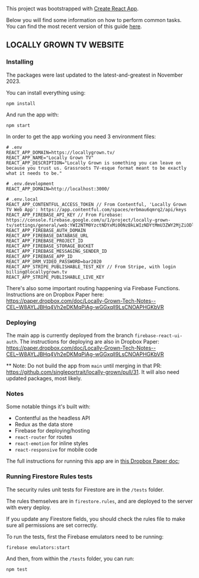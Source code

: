 This project was bootstrapped with [Create React App](https://github.com/facebookincubator/create-react-app).

Below you will find some information on how to perform common tasks.<br>
You can find the most recent version of this guide [here](https://github.com/facebookincubator/create-react-app/blob/master/packages/react-scripts/template/README.md).

## LOCALLY GROWN TV WEBSITE

### Installing

The packages were last updated to the latest-and-greatest in November 2023.

You can install everything using:

```
npm install
```

And run the app with:

```
npm start
```

In order to get the app working you need 3 environment files:

```
# .env
REACT_APP_DOMAIN=https://locallygrown.tv/
REACT_APP_NAME="Locally Grown TV"
REACT_APP_DESCRIPTION="Locally Grown is something you can leave on because you trust us. Grassroots TV-esque format meant to be exactly what it needs to be."
```

```
# .env.development
REACT_APP_DOMAIN=http://localhost:3000/
```

```
# .env.local
REACT_APP_CONTENTFUL_ACCESS_TOKEN // From Contentful, 'Locally Grown TV Web App': https://app.contentful.com/spaces/erbmau6qmrq2/api/keys
REACT_APP_FIREBASE_API_KEY // From Firebase: https://console.firebase.google.com/u/1/project/locally-grown-tv/settings/general/web:YWI2NTM0YzctNDYxMi00NzBkLWIzNDYtMmU3ZWY2MjZiODlj
REACT_APP_FIREBASE_AUTH_DOMAIN
REACT_APP_FIREBASE_DATABASE_URL
REACT_APP_FIREBASE_PROJECT_ID
REACT_APP_FIREBASE_STORAGE_BUCKET
REACT_APP_FIREBASE_MESSAGING_SENDER_ID
REACT_APP_FIREBASE_APP_ID
REACT_APP_DRM_VIDEO_PASSWORD=bar2020
REACT_APP_STRIPE_PUBLISHABLE_TEST_KEY // From Stripe, with login billing@locallygrown.tv
REACT_APP_STRIPE_PUBLISHABLE_LIVE_KEY
```

There's also some important routing happening via Firebase Functions. Instructions are on Dropbox Paper here: https://paper.dropbox.com/doc/Locally-Grown-Tech-Notes--CEL~W8AYLJBHq4Vh2eDKMqPiAg-wGGxqlI9LsCNOAPHGKbVR

### Deploying

The main app is currently deployed from the branch `firebase-react-ui-auth`. The instructions for deploying are also in Dropbox Paper: https://paper.dropbox.com/doc/Locally-Grown-Tech-Notes--CEL~W8AYLJBHq4Vh2eDKMqPiAg-wGGxqlI9LsCNOAPHGKbVR

** Note: Do not build the app from `main` until merging in that PR: https://github.com/singleportrait/locally-grown/pull/31. It will also need updated packages, most likely.

### Notes

Some notable things it's built with:

- Contentful as the headless API
- Redux as the data store
- Firebase for deploying/hosting
- `react-router` for routes
- `react-emotion` for inline styles
- `react-responsive` for mobile code

The full instructions for running this app are in [this Dropbox Paper doc](https://paper.dropbox.com/doc/Locally-Grown-Tech-Notes--A~DjNLQ_WSzG9YzVQe0TciFvAg-wGGxqlI9LsCNOAPHGKbVR);

### Running Firestore Rules tests

The security rules unit tests for Firestore are in the `/tests` folder.

The rules themselves are in `firestore.rules`, and are deployed to the server with every deploy.

If you update any Firestore fields, you should check the rules file to make sure all permissions are set correctly.

To run the tests, first the Firebase emulators need to be running:

```
firebase emulators:start
```

And then, from within the `/tests` folder, you can run:

```
npm test
```
